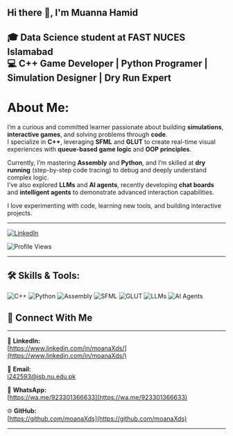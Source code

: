 ## Hi there 👋, I'm Muanna Hamid

🎓 Data Science student at FAST NUCES Islamabad  
💻 C++ Game Developer | Python Programer | Simulation Designer | Dry Run Expert  
---

# About Me:
I’m a curious and committed learner passionate about building **simulations**, **interactive games**, and solving problems through **code**.  
I specialize in **C++**, leveraging **SFML** and **GLUT** to create real-time visual experiences with **queue-based game logic** and **OOP principles**.  

Currently, I’m mastering **Assembly** and **Python**, and I’m skilled at **dry running** (step-by-step code tracing) to debug and deeply understand complex logic.  
I’ve also explored **LLMs** and **AI agents**, recently developing **chat boards** and **intelligent agents** to demonstrate advanced interaction capabilities.  

I love experimenting with code, learning new tools, and building interactive projects.

---

[![LinkedIn](https://img.shields.io/badge/LinkedIn-0077B5?style=for-the-badge&logo=linkedin&logoColor=white)](https://linkedin.com/in/moanaXds)

![Profile Views](https://komarev.com/ghpvc/?username=moanaXds&color=blue&style=for-the-badge)

---

## 🛠️ Skills & Tools:

![C++](https://img.shields.io/badge/C++-00599C?style=for-the-badge&logo=c%2B%2B&logoColor=white)
![Python](https://img.shields.io/badge/Python-3776AB?style=for-the-badge&logo=python&logoColor=white)
![Assembly](https://img.shields.io/badge/Assembly-6E4C13?style=for-the-badge&logo=asm&logoColor=white)
![SFML](https://img.shields.io/badge/SFML-8CC445?style=for-the-badge&logo=sfml&logoColor=white)
![GLUT](https://img.shields.io/badge/GLUT-000000?style=for-the-badge)
![LLMs](https://img.shields.io/badge/LLMs-FF6F00?style=for-the-badge&logo=openai&logoColor=white)
![AI Agents](https://img.shields.io/badge/AI%20Agents-FF4500?style=for-the-badge&logo=robotframework&logoColor=white) 

## 🔗 Connect With Me

---

🔗 **LinkedIn:**  
[https://www.linkedin.com/in/moanaXds/](https://www.linkedin.com/in/moanaXds/)

📧 **Email:**  
[i242593@isb.nu.edu.pk](mailto:i242593@isb.nu.edu.pk)

💬 **WhatsApp:**  
[https://wa.me/923301366633](https://wa.me/923301366633)

🌐 **GitHub:**  
[https://github.com/moanaXds](https://github.com/moanaXds)

---


